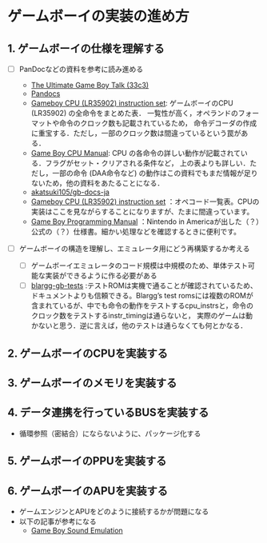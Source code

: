# ゲームボーイの実装の進め方

## 1. ゲームボーイの仕様を理解する

-[ ] PanDocなどの資料を参考に読み進める
    - [The Ultimate Game Boy Talk (33c3)](https://www.youtube.com/watch?v=HyzD8pNlpwI)
    - [Pandocs](https://gbdev.io/pandocs/)
    - [Gameboy CPU (LR35902) instruction set](http://www.pastraiser.com/cpu/gameboy/gameboy_opcodes.html):
      ゲームボーイのCPU (LR35902) の全命令をまとめた表． 一覧性が高く，オペランドのフォーマットや命令のクロック数も記載されているため，
      命令デコーダの作成に重宝する．ただし，一部のクロック数は間違っているという罠がある．
    - [Game Boy CPU Manual](http://marc.rawer.de/Gameboy/Docs/GBCPUman.pdf): CPU の各命令の詳しい動作が記載されている．フラグがセット・クリアされる条件など，
      上の表よりも詳しい．ただし，一部の命令 (DAA命令など) の動作はこの資料でもまだ情報が足りないため，他の資料をあたることになる．
    - [akatsuki105/gb-docs-ja](https://github.com/akatsuki105/gb-docs-ja)
    - [Gameboy CPU (LR35902) instruction set](https://www.pastraiser.com/cpu/gameboy/gameboy_opcodes.html)
      ：オペコード一覧表。CPUの実装はここを見ながらすることになりますが、たまに間違っています。
    - [Game Boy Programming Manual](https://web.archive.org/web/20150513170240/http://www.chrisantonellis.com:80/files/gameboy/gb-programming-manual.pdf)
      ：Nintendo in Americaが出した（？）公式の（？）仕様書。細かい処理などを確認するときに便利です。

- [ ] ゲームボーイの構造を理解し、エミュレータ用にどう再構築するか考える
  - [ ] ゲームボーイエミュレータのコード規模は中規模のため、単体テスト可能な実装ができるように作る必要がある
  - [ ] [blargg-gb-tests](https://github/smirror/GmaeGirl/roms/blargg-gb-tests) :テストROMは実機で通ることが確認されているため、ドキュメントよりも信頼できる。Blargg’s test
    romsには複数のROMが含まれているが、中でも命令の動作をテストするcpu_instrsと，命令のクロック数をテストするinstr_timingは通らないと，
    実際のゲームは動かないと思う．逆に言えば，他のテストは通らなくても何とかなる．

## 2. ゲームボーイのCPUを実装する

## 3. ゲームボーイのメモリを実装する

## 4. データ連携を行っているBUSを実装する

- 循環参照（密結合）にならないように、パッケージ化する

## 5. ゲームボーイのPPUを実装する

## 6. ゲームボーイのAPUを実装する

- ゲームエンジンとAPUをどのように接続するかが問題になる
- 以下の記事が参考になる
    - [Game Boy Sound Emulation](https://nightshade256.github.io/2021/03/27/gb-sound-emulation.html)